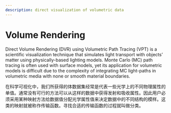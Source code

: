```yaml
---
description: direct visualization of volumetric data
---
```


# Volume Rendering

Direct Volume Rendering (DVR) using Volumetric Path Tracing (VPT) is a scientific visualization technique that simulates light transport with objects’ matter using physically-based lighting models. Monte Carlo (MC) path tracing is often used with surface models, yet its application for volumetric models is difficult due to the complexity of integrating MC light-paths in volumetric media with none or smooth material boundaries.

在科学可视化中，我们所获得的体数据集经常是代表一些光学上的不同物理属性的单值。通常没有可行的方法可以从这样的数据中获得发射和吸收属性。因此用户必须采用某种映射方法给数据值分配光学属性值来决定数据中的不同结构的模样。这类的映射就被称作传输函数。寻找合适的传输函数的过程就叫做分类。
